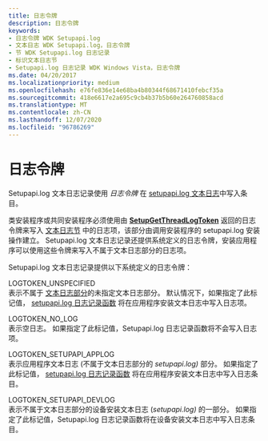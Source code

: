 ```yaml
---
title: 日志令牌
description: 日志令牌
keywords:
- 日志令牌 WDK Setupapi.log
- 文本日志 WDK Setupapi.log，日志令牌
- 节 WDK Setupapi.log 日志记录
- 标识文本日志节
- Setupapi.log 日志记录 WDK Windows Vista，日志令牌
ms.date: 04/20/2017
ms.localizationpriority: medium
ms.openlocfilehash: e76fe836e14e68ba4b80344f68671410febcf35a
ms.sourcegitcommit: 418e6617e2a695c9cb4b37b5b60e264760858acd
ms.translationtype: MT
ms.contentlocale: zh-CN
ms.lasthandoff: 12/07/2020
ms.locfileid: "96786269"
---
```

# <a name="log-tokens"></a>日志令牌


Setupapi.log 文本日志记录使用 *日志令牌* 在 [setupapi.log 文本日志](setupapi-text-logs.md)中写入条目。

类安装程序或共同安装程序必须使用由 [**SetupGetThreadLogToken**](/windows/win32/api/setupapi/nf-setupapi-setupgetthreadlogtoken) 返回的日志令牌来写入 [文本日志节](format-of-a-text-log-section.md) 中的日志项，该部分由调用安装程序的 setupapi.log 安装操作建立。 Setupapi.log 文本日志记录还提供系统定义的日志令牌，安装应用程序可以使用这些令牌来写入不属于文本日志部分的日志项。

Setupapi.log 文本日志记录提供以下系统定义的日志令牌：

<a href="" id="logtoken-unspecified"></a>LOGTOKEN_UNSPECIFIED  
表示不属于 [文本日志部分](format-of-a-text-log-section.md)的未指定文本日志部分。 默认情况下，如果指定了此标记值， [setupapi.log 日志记录函数](/previous-versions/ff550878(v=vs.85)) 将在应用程序安装文本日志中写入日志项。

<a href="" id="logtoken-no-log"></a>LOGTOKEN_NO_LOG  
表示空日志。 如果指定了此标记值，Setupapi.log 日志记录函数将不会写入日志项。

<a href="" id="logtoken-setupapi-applog"></a>LOGTOKEN_SETUPAPI_APPLOG  
表示应用程序文本日志 (不属于文本日志部分的 *setupapi.log)* 部分。 如果指定了此标记值， [setupapi.log 日志记录函数](/previous-versions/ff550878(v=vs.85)) 将在应用程序安装文本日志中写入日志条目。

<a href="" id="logtoken-setupapi-devlog"></a>LOGTOKEN_SETUPAPI_DEVLOG  
表示不属于文本日志部分的设备安装文本日志 (*setupapi.log)* 的一部分。 如果指定了此标记值，Setupapi.log 日志记录函数将在设备安装文本日志中写入日志条目。

 


